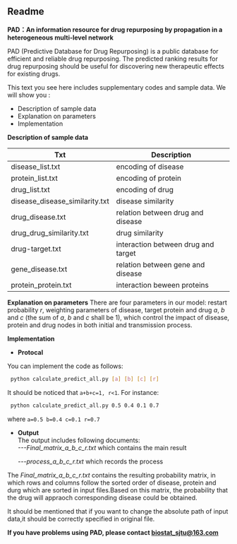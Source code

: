 ## Readme
**PAD：An information resource for drug repurposing by propagation in a heterogeneous multi-level network**

PAD (Predictive Database for Drug Repurposing) is a public database for efficient and reliable drug repurposing. The predicted ranking results for drug repurposing should be useful for discovering new therapeutic effects for existing drugs. 

This text you see here includes supplementary codes and sample data. We will show you :

  - Description of sample data
  - Explanation on parameters
  - Implementation

**Description of sample data**


| Txt | Description |
| ------ | ------ |
|disease_list.txt|encoding of disease|
|protein_list.txt|encoding of protein|
|drug_list.txt|encoding of drug|
|disease_disease_similarity.txt | disease similarity|
| drug_disease.txt  | relation between drug and disease|
|drug_drug_similarity.txt|drug similarity|
|drug-target.txt|interaction between drug and target|
|gene_disease.txt|relation between gene and disease|
|protein_protein.txt|interaction beween proteins|

**Explanation on parameters**
There are four parameters in our model: restart probability *r*, weighting parameters of disease, target protein and drug *a*, *b* and *c* (the sum of *a*, *b* and *c* shall be 1), which control the impact of disease, protein and drug nodes in both initial and transmission process.

**Implementation**

  - **Protocal**
  
   You can implement the code as follows:
   
   ```sh
    python calculate_predict_all.py [a] [b] [c] [r]
   ```
    
   It should be noticed that `a+b+c=1, r<1`.
   For instance:
    
   ```sh
    python calculate_predict_all.py 0.5 0.4 0.1 0.7
   ```
    
   where `a=0.5 b=0.4 c=0.1 r=0.7`
  - **Output**   
    The output includes following documents:  
    *---Final_matrix_a_b_c_r.txt* which contains the main result
    
    *---process_a_b_c_r.txt*   which records the process
    
   The *Final_matrix_a_b_c_r.txt* contains the resulting probability matrix, in which rows and columns follow the sorted order of disease, protein and durg which are sorted in input files.Based on this matrix, the probability that the drug will appraoch corresponding disease could be obtained.

It should be mentioned that if you want to change the absolute path of input data,it should be correctly specified in original file.

**If you have problems using PAD, please contact biostat_sjtu@163.com**
